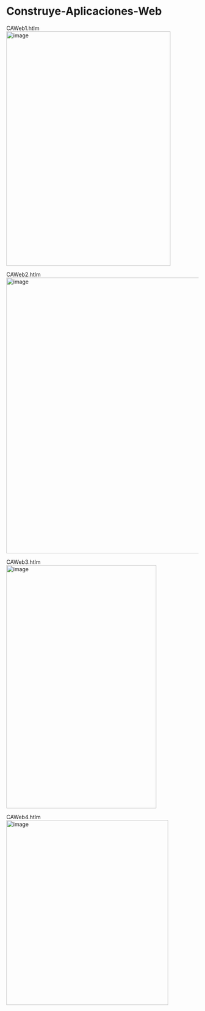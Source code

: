 # Construye-Aplicaciones-Web
CAWeb1.htlm<br>
<img width="430" height="614" alt="image" src="https://github.com/user-attachments/assets/0730e3f9-a557-4b20-9373-778da648a0ff" />


CAWeb2.htlm<br>
<img width="1366" height="722" alt="image" src="https://github.com/user-attachments/assets/3c444943-8feb-4312-8de5-61be1a3b8d04" />



CAWeb3.htlm<br>
<img width="393" height="637" alt="image" src="https://github.com/user-attachments/assets/b37871eb-d3c9-4ea0-a23b-a9244f88d81b" />



CAWeb4.htlm<br>
<img width="424" height="484" alt="image" src="https://github.com/user-attachments/assets/7b3e1bff-285d-4862-83c6-c13809f79665" />

